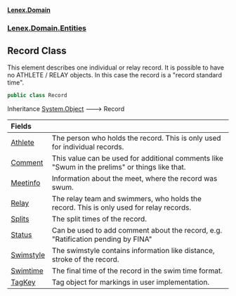 #### [Lenex.Domain](index.md 'index')
### [Lenex.Domain.Entities](Lenex.Domain.Entities.md 'Lenex.Domain.Entities')

## Record Class

This element describes one individual or relay record. It is possible to have no ATHLETE / RELAY objects. In this case the record is a "record standard time".

```csharp
public class Record
```

Inheritance [System.Object](https://docs.microsoft.com/en-us/dotnet/api/System.Object 'System.Object') &#129106; Record

| Fields | |
| :--- | :--- |
| [Athlete](Lenex.Domain.Entities.Record.Athlete.md 'Lenex.Domain.Entities.Record.Athlete') | The person who holds the record. This is only used for individual records. |
| [Comment](Lenex.Domain.Entities.Record.Comment.md 'Lenex.Domain.Entities.Record.Comment') | This value can be used for additional comments like "Swum in the prelims" or things like that. |
| [Meetinfo](Lenex.Domain.Entities.Record.Meetinfo.md 'Lenex.Domain.Entities.Record.Meetinfo') | Information about the meet, where the record was swum. |
| [Relay](Lenex.Domain.Entities.Record.Relay.md 'Lenex.Domain.Entities.Record.Relay') | The relay team and swimmers, who holds the record. This is only used for relay records. |
| [Splits](Lenex.Domain.Entities.Record.Splits.md 'Lenex.Domain.Entities.Record.Splits') | The split times of the record. |
| [Status](Lenex.Domain.Entities.Record.Status.md 'Lenex.Domain.Entities.Record.Status') | Can be used to add comment about the record, e.g. "Ratification pending by FINA" |
| [Swimstyle](Lenex.Domain.Entities.Record.Swimstyle.md 'Lenex.Domain.Entities.Record.Swimstyle') | The swimstyle contains information like distance, stroke of the record. |
| [Swimtime](Lenex.Domain.Entities.Record.Swimtime.md 'Lenex.Domain.Entities.Record.Swimtime') | The final time of the record in the swim time format. |
| [TagKey](Lenex.Domain.Entities.Record.TagKey.md 'Lenex.Domain.Entities.Record.TagKey') | Tag object for markings in user implementation. |
